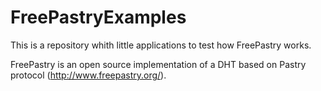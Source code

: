 # FreePastryExamples
This is a repository whith little applications to test how FreePastry works.

FreePastry is an open source implementation of a DHT based on Pastry protocol (http://www.freepastry.org/).
